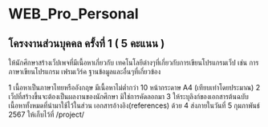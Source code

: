 # WEB_Pro_Personal
## โครงงานส่วนบุคคล ครั้งที่ 1 ( 5 คะแนน )
ให้นักศึกษาสร้างเว็ปเพจที่มีเนื้อหาเกี่ยวกับ เทคโนโลยีต่างๆที่เกี่ยวกับการเขียนโปรแกรมเว็ป เช่น การภาษาเขียนโปรแกรม เฟรมเวิร์ค ฐานข้อมูลและอื่นๆที่เกี่ยวข้อง

1 เนื้อหาเป็นภาษาไทยหรืออังกฤษ มีเนื้อหาไม่ต่ำกว่า 10 หน้ากระดาษ A4 (เทียบเท่าโดยประมาณ)
2 เว็ปที่สร้างขึ้นจะต้องเป็นผลงานของนักศึกษา มิใช่การคัดลอกมา
3 ให้ระบุลิงก์ของเอกสารต้นฉบับเนื้อหาทั้งหมดที่นำมาใช้ไว้ในส่วน เอกสารอ้างอิง(references) ด้วย
4 ส่งภายในวันที่ 5 กุมภาพันธ์ 2567 ให้เก็บไว้ที่ /project/
